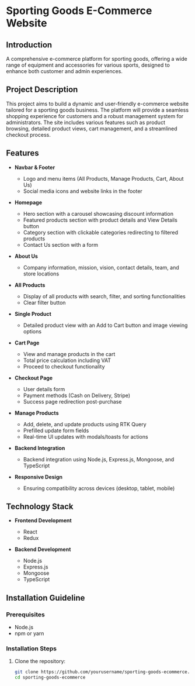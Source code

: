 # Sporting Goods E-Commerce Website

## Introduction

A comprehensive e-commerce platform for sporting goods, offering a wide range of equipment and accessories for various sports, designed to enhance both customer and admin experiences.

## Project Description

This project aims to build a dynamic and user-friendly e-commerce website tailored for a sporting goods business. The platform will provide a seamless shopping experience for customers and a robust management system for administrators. The site includes various features such as product browsing, detailed product views, cart management, and a streamlined checkout process.

## Features

- **Navbar & Footer**

  - Logo and menu items (All Products, Manage Products, Cart, About Us)
  - Social media icons and website links in the footer

- **Homepage**

  - Hero section with a carousel showcasing discount information
  - Featured products section with product details and View Details button
  - Category section with clickable categories redirecting to filtered products
  - Contact Us section with a form

- **About Us**

  - Company information, mission, vision, contact details, team, and store locations

- **All Products**

  - Display of all products with search, filter, and sorting functionalities
  - Clear filter button

- **Single Product**

  - Detailed product view with an Add to Cart button and image viewing options

- **Cart Page**

  - View and manage products in the cart
  - Total price calculation including VAT
  - Proceed to checkout functionality

- **Checkout Page**

  - User details form
  - Payment methods (Cash on Delivery, Stripe)
  - Success page redirection post-purchase

- **Manage Products**

  - Add, delete, and update products using RTK Query
  - Prefilled update form fields
  - Real-time UI updates with modals/toasts for actions

- **Backend Integration**

  - Backend integration using Node.js, Express.js, Mongoose, and TypeScript

- **Responsive Design**
  - Ensuring compatibility across devices (desktop, tablet, mobile)

## Technology Stack

- **Frontend Development**

  - React
  - Redux

- **Backend Development**
  - Node.js
  - Express.js
  - Mongoose
  - TypeScript

## Installation Guideline

### Prerequisites

- Node.js
- npm or yarn

### Installation Steps

1. Clone the repository:
   ```bash
   git clone https://github.com/yourusername/sporting-goods-ecommerce.git
   cd sporting-goods-ecommerce
   ```
